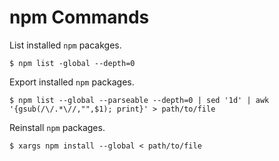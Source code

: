 # npm Commands

List installed `npm` pacakges.

``` console
$ npm list -global --depth=0
```

Export installed `npm` packages.

``` console
$ npm list --global --parseable --depth=0 | sed '1d' | awk '{gsub(/\/.*\//,"",$1); print}' > path/to/file
```

Reinstall `npm` packages.

``` console
$ xargs npm install --global < path/to/file
```
